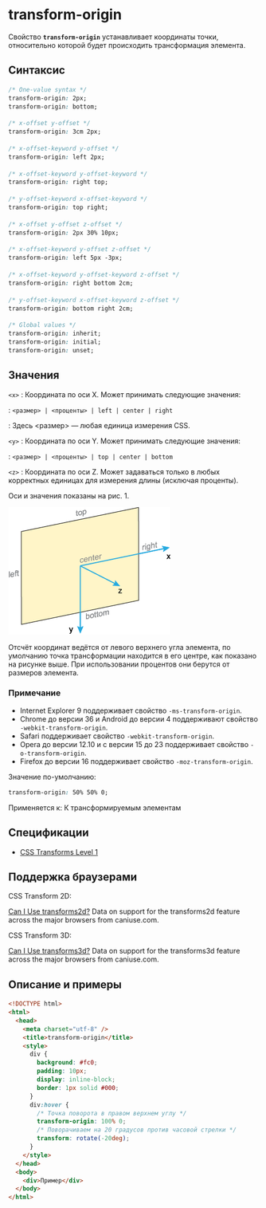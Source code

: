 # transform-origin

Свойство **`transform-origin`** устанавливает координаты точки, относительно которой будет происходить трансформация элемента.

## Синтаксис

```css
/* One-value syntax */
transform-origin: 2px;
transform-origin: bottom;

/* x-offset y-offset */
transform-origin: 3cm 2px;

/* x-offset-keyword y-offset */
transform-origin: left 2px;

/* x-offset-keyword y-offset-keyword */
transform-origin: right top;

/* y-offset-keyword x-offset-keyword */
transform-origin: top right;

/* x-offset y-offset z-offset */
transform-origin: 2px 30% 10px;

/* x-offset-keyword y-offset z-offset */
transform-origin: left 5px -3px;

/* x-offset-keyword y-offset-keyword z-offset */
transform-origin: right bottom 2cm;

/* y-offset-keyword x-offset-keyword z-offset */
transform-origin: bottom right 2cm;

/* Global values */
transform-origin: inherit;
transform-origin: initial;
transform-origin: unset;
```

## Значения

`<x>`
: Координата по оси X. Может принимать следующие значения:

: `<размер> | <проценты> | left | center | right`

: Здесь <размер> — любая единица измерения CSS.

`<y>`
: Координата по оси Y. Может принимать следующие значения:

: `<размер> | <проценты> | top | center | bottom`

`<z>`
: Координата по оси Z. Может задаваться только в любых корректных единицах для измерения длины (исключая проценты).

Оси и значения показаны на рис. 1.

![Рис. 1. Оси при трансформации элемента](css_transform-origin-1.png)

Отсчёт координат ведётся от левого верхнего угла элемента, по умолчанию точка трансформации находится в его центре, как показано на рисунке выше. При использовании процентов они берутся от размеров элемента.

### Примечание

- Internet Explorer 9 поддерживает свойство `-ms-transform-origin`.
- Chrome до версии 36 и Android до версии 4 поддерживают свойство `-webkit-transform-origin`.
- Safari поддерживает свойство `-webkit-transform-origin`.
- Opera до версии 12.10 и с версии 15 до 23 поддерживает свойство `-o-transform-origin`.
- Firefox до версии 16 поддерживает свойство `-moz-transform-origin`.

Значение по-умолчанию:

```css
transform-origin: 50% 50% 0;
```

Применяется к: К трансформируемым элементам

## Спецификации

- [CSS Transforms Level 1](http://dev.w3.org/csswg/css-transforms/#transform-origin)

## Поддержка браузерами

CSS Transform 2D:

<p class="ciu_embed" data-feature="transforms2d" data-periods="future_1,current,past_1,past_2">
  <a href="http://caniuse.com/#feat=transforms2d">Can I Use transforms2d?</a> Data on support for the transforms2d feature across the major browsers from caniuse.com.
</p>

CSS Transform 3D:

<p class="ciu_embed" data-feature="transforms3d" data-periods="future_1,current,past_1,past_2">
  <a href="http://caniuse.com/#feat=transforms3d">Can I Use transforms3d?</a> Data on support for the transforms3d feature across the major browsers from caniuse.com.
</p>

## Описание и примеры

```html
<!DOCTYPE html>
<html>
  <head>
    <meta charset="utf-8" />
    <title>transform-origin</title>
    <style>
      div {
        background: #fc0;
        padding: 10px;
        display: inline-block;
        border: 1px solid #000;
      }
      div:hover {
        /* Точка поворота в правом верхнем углу */
        transform-origin: 100% 0;
        /* Поворачиваем на 20 градусов против часовой стрелки */
        transform: rotate(-20deg);
      }
    </style>
  </head>
  <body>
    <div>Пример</div>
  </body>
</html>
```
